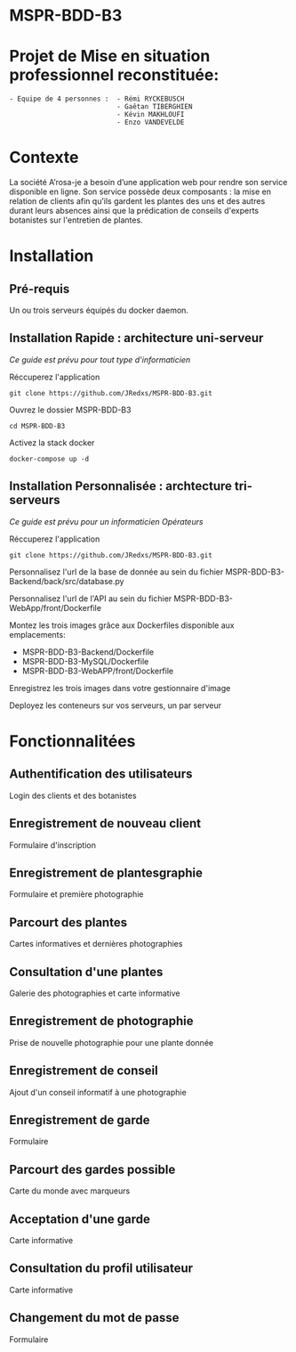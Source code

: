 # MSPR-BDD-B3
# Projet de Mise en situation professionnel reconstituée:
    - Equipe de 4 personnes :  - Rémi RYCKEBUSCH
                               - Gaêtan TIBERGHIEN
                               - Kévin MAKHLOUFI
                               - Enzo VANDEVELDE
                               
# Contexte
La société A’rosa-je a besoin d’une application web pour rendre son service disponible en ligne.
Son service possède deux composants : la mise en relation de clients afin qu’ils gardent les plantes des uns et des autres durant leurs absences ainsi que la prédication de conseils d'experts botanistes sur l'entretien de plantes.
# Installation
## Pré-requis
Un ou trois serveurs équipés du docker daemon.
## Installation Rapide : architecture uni-serveur
*Ce guide est prévu pour tout type d'informaticien*

Réccuperez l'application
```
git clone https://github.com/JRedxs/MSPR-BDD-B3.git
```
Ouvrez le dossier MSPR-BDD-B3
```
cd MSPR-BDD-B3
```
Activez la stack docker
```
docker-compose up -d
```
## Installation Personnalisée : archtecture tri-serveurs
*Ce guide est prévu pour un informaticien Opérateurs*

Réccuperez l'application
```
git clone https://github.com/JRedxs/MSPR-BDD-B3.git
```
Personnalisez l'url de la base de donnée au sein du fichier MSPR-BDD-B3-Backend/back/src/database.py

Personnalisez l'url de l'API au sein du fichier MSPR-BDD-B3-WebApp/front/Dockerfile

Montez les trois images grâce aux Dockerfiles disponible aux emplacements:
* MSPR-BDD-B3-Backend/Dockerfile
* MSPR-BDD-B3-MySQL/Dockerfile
* MSPR-BDD-B3-WebAPP/front/Dockerfile

Enregistrez les trois images dans votre gestionnaire d'image

Deployez les conteneurs sur vos serveurs, un par serveur

# Fonctionnalitées
## Authentification des utilisateurs
Login des clients et des botanistes
## Enregistrement de nouveau client
Formulaire d'inscription
## Enregistrement de plantesgraphie
Formulaire et première photographie
## Parcourt des plantes
Cartes informatives et dernières photographies
## Consultation d'une plantes
Galerie des photographies et carte informative
## Enregistrement de photographie
Prise de nouvelle photographie pour une plante donnée
## Enregistrement de conseil
Ajout d'un conseil informatif à une photographie
## Enregistrement de garde
Formulaire
## Parcourt des gardes possible
Carte du monde avec marqueurs
## Acceptation d'une garde
Carte informative
## Consultation du profil utilisateur
Carte informative
## Changement du mot de passe
Formulaire
